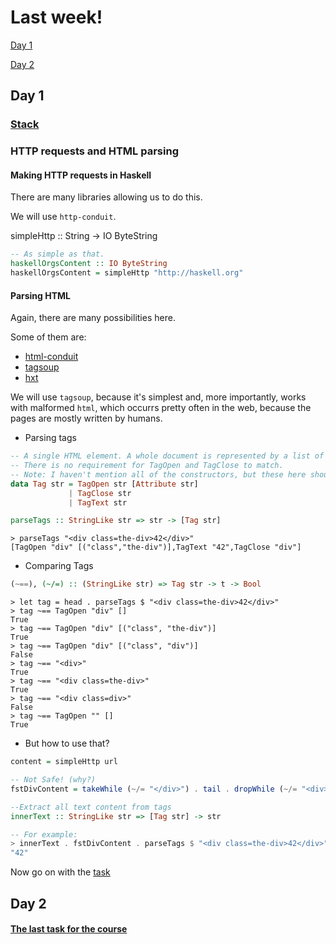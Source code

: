 # Last week!

[Day 1](./README.md#day-1)

[Day 2](./README.md#day-2)
 
## Day 1

### [Stack](https://www.fpcomplete.com/blog/2015/06/stack-0-1-release)

### HTTP requests and HTML parsing

#### Making HTTP requests in Haskell

There are many libraries allowing us to do this.

We will use `http-conduit`.

simpleHttp :: String -> IO ByteString

```haskell
-- As simple as that.
haskellOrgsContent :: IO ByteString
haskellOrgsContent = simpleHttp "http://haskell.org"
```

#### Parsing HTML

Again, there are many possibilities here.

Some of them are:
* [html-conduit](https://hackage.haskell.org/package/html-conduit)
* [tagsoup](https://hackage.haskell.org/package/tagsoup)
* [hxt](http://hackage.haskell.org/package/hxt-9.3.1.15)

We will use `tagsoup`, because it's simplest and, more importantly, works with malformed `html`, which occurrs pretty often in the web, because the pages are mostly written by humans.

* Parsing tags

```haskell
-- A single HTML element. A whole document is represented by a list of Tag.
-- There is no requirement for TagOpen and TagClose to match.
-- Note: I haven't mention all of the constructors, but these here should be enough.
data Tag str = TagOpen str [Attribute str] 
             | TagClose str    
             | TagText str

parseTags :: StringLike str => str -> [Tag str]
```

```
> parseTags "<div class=the-div>42</div>"
[TagOpen "div" [("class","the-div")],TagText "42",TagClose "div"]

```

* Comparing Tags

```haskell
(~==), (~/=) :: (StringLike str) => Tag str -> t -> Bool
```

```
> let tag = head . parseTags $ "<div class=the-div>42</div>"
> tag ~== TagOpen "div" []
True
> tag ~== TagOpen "div" [("class", "the-div")]
True
> tag ~== TagOpen "div" [("class", "div")]
False
> tag ~== "<div>"
True
> tag ~== "<div class=the-div>"
True
> tag ~== "<div class=div>"
False
> tag ~== TagOpen "" []
True
```

* But how to use that?

```haskell
content = simpleHttp url

-- Not Safe! (why?)
fstDivContent = takeWhile (~/= "</div>") . tail . dropWhile (~/= "<div>")

--Extract all text content from tags
innerText :: StringLike str => [Tag str] -> str
```

```haskell
-- For example:
> innerText . fstDivContent . parseTags $ "<div class=the-div>42</div>"
"42"
```

Now go on with the [task](./1-UpdatingContent/README.md)

## Day 2

#### [The last task for the course](./2-Hahoo/README.md)
